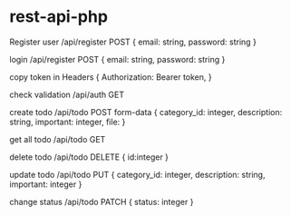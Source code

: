# rest-api-php
Register user
 /api/register POST
{
    email: string,
    password: string
}

login
 /api/register POST
{
    email: string,
    password: string
}


copy token in Headers
 {
    Authorization: Bearer token,
 }

check validation
 /api/auth GET


create todo
 /api/todo POST
form-data
{
    category_id: integer,
    description: string,
    important: integer,
    file: 
}

get all todo
 /api/todo GET

delete todo
 /api/todo DELETE
{
    id:integer
}

update todo
/api/todo PUT
{
    category_id: integer,
    description: string,
    important: integer
}

change status
/api/todo PATCH
{
    status: integer
}
